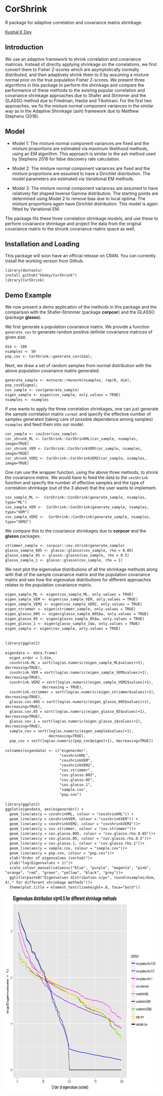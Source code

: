 # CorShrink
R package for adaptive correlation and covariance matrix shrinkage.

[Kushal K Dey](http://kkdey.github.io/)

## Introduction

We use an adaptive framework to shrink correlation and covariance matrices. Instead
of directly applying shrinkage on the correlations, we first convert them to Fisher
Z-scores which are asymptotically normally distributed, and then adaptively shrink them
to 0 by assuming a mixture normal prior on the true population Fisher Z-scores. We present
three algorithms in this package to perform the shrinkage and compare the performance of 
these methods to the existing popular correlation and covariance shrinkage approaches due to 
Shafer and Strimmer and the GLASSO method due to Friedman, Hastie and Tibshirani. For the 
first two approaches, we fix the mixture normal component variances in the similar way
as in the Adaptive Shrinkage (ash) framework due to Matthew Stephens (2016).

## Model

- Model 1: The mixture normal component variances are fixed and the mixture proportions
  are estimated via maximum likelihood methods, using an EM algorithm. This approach is similar 
  to the ash method used by Stephens 2016 for false discovery rate calculation.
  
- Model 2: The mixture normal component variances are fixed and the mixture proportions are      assumed to have a Dirichlet distribution. The model parameters are estimated via Variational   EM methods. 

- Model 3: The mixture normal component variances are assumed to have relatively flat shaped     Inverse Gamma distribution. The starting points are determined using Model 2 to remove bias    due to local optima. The mixture proportions again have Dirichlet distribution. This model is   again fitted by Variational EM. 

The package fits these three correlation shrinkage models, and use these to perform covariance shrinkage and project the data from the original covariance matrix to the shrunk covariance matrix space as well.

## Installation and Loading 

This package will soon have an official release on CRAN. You can currently install the working version from Github.

```
library(devtools)
install_github("kkdey/CorShrink")
library(CorShrink)
```

## Demo Example

We now present a demo application of the methods in this package and the comparison with the Shafer-Strimmer (package **corpcor**) and the GLASSO (package **glasso**).

We first generate a population covariance matrix. We provide a function `generate_cov` to generate random positive definite covariance matrices of given size.

```
dim <- 100
nsamples <- 50
pop_cov <- CorShrink::generate_cov(dim);
```

Next, we draw a set of random samples from normal distribution with the above population covariance matrix generated.

```
generate_sample <- mvtnorm::rmvnorm(nsamples, rep(0, dim), pop_cov$Sigma);
cov_sample <- cov(generate_sample)
eigen_sample <- eigen(cov_sample, only.values = TRUE)
nsamples <- nsamples
```

If one wants to apply the three correlation shrinkages, one can just generate the sample correlation matrix `cormat` and specify the effective number of samples generated (taking care
of possible dependence among samples) `nsamples` and feed them into our model.

```
cor_sample <- cov2cor(cov_sample)
cor_shrunk_ML <- CorShrink::CorShrinkML(cor_sample, nsamples, image=TRUE)
cor_shrunk_VEM <- CorShrink::CorShrinkVEM(cor_sample, nsamples, image=TRUE)
cor_shrunk_VEM2 <- CorShrink::CorShrinkVEM2(cor_sample, nsamples, image=TRUE)
```

One can use the wrapper function, using the above three methods, to shrink the covariance matrix. We would have to feed the data to the `covShrink` function and specify the number of 
effective samples and the type of correlation shrinkage (out of the 3 above) that the user 
wants to implement. 

```
cov_sample_ML <-  CorShrink::CovShrink(generate_sample, nsamples, type="ML")
cov_sample_VEM <-  CorShrink::CovShrink(generate_sample, nsamples, type="VEM")
cov_sample_VEM2 <-  CorShrink::CovShrink(generate_sample, nsamples, type="VEM2")
```

We compare this to the covariance shrinkages due to **corpcor** and the **glasso** packages.

```
strimmer_sample <- corpcor::cov.shrink(generate_sample)
glasso_sample_005 <- glasso::glasso(cov_sample, rho = 0.05)
glasso_sample_05 <- glasso::glasso(cov_sample, rho = 0.5)
glasso_sample_1 <- glasso::glasso(cov_sample, rho = 1)
```

We next plot the eigenvalue distributions of all the shrinkage methods along with that of the
sample covariance matrix and the population covariance matrix and see how the eigenvalue 
distributions for different approaches relates to the population covariance matrix.

```
eigen_sample_ML <- eigen(cov_sample_ML, only.values = TRUE)
eigen_sample_VEM <- eigen(cov_sample_VEM, only.values = TRUE)
eigen_sample_VEM2 <- eigen(cov_sample_VEM2, only.values = TRUE)
eigen_strimmer <- eigen(strimmer_sample, only.values = TRUE)
eigen_glasso_005 <- eigen(glasso_sample_005$w, only.values = TRUE)
eigen_glasso_05 <- eigen(glasso_sample_05$w, only.values = TRUE)
eigen_glasso_1 <- eigen(glasso_sample_1$w, only.values = TRUE)
eigen_sample <- eigen(cov_sample, only.values = TRUE)


library(ggplot2)

eigendata <- data.frame(
  eigen_order = 1:dim,
  covshrink.ML = sort(log(as.numeric(eigen_sample_ML$values)+1),  decreasing=TRUE),
  covshrink.VEM = sort(log(as.numeric(eigen_sample_VEM$values)+1),  decreasing=TRUE),
  covshrink.VEM2 = sort(log(as.numeric(eigen_sample_VEM2$values)+1),
                 decreasing = TRUE),
  covshrink.strimmer = sort(log(as.numeric(eigen_strimmer$values)+1),  decreasing=TRUE),
  glasso.cov.005 = sort(log(as.numeric(eigen_glasso_005$values)+1),  decreasing=TRUE),
  glasso.cov.05 = sort(log(as.numeric(eigen_glasso_05$values)+1),  decreasing=TRUE),
  glasso.cov.1 = sort(log(as.numeric(eigen_glasso_1$values)+1),  decreasing=TRUE),
  sample_cov = sort(log(as.numeric(eigen_sample$values)+1),
                    decreasing=TRUE),
  pop_cov = sort(log(as.numeric(pop_cov$eigen)+1), decreasing=TRUE))

colnames(eigendata) <- c("eigenorder",
                         "covshrinkML",
                         "covshrinkVEM",
                         "covshrinkVEM2",
                         "cov.strimmer",
                         "cov.glasso.005",
                         "cov.glasso.05",
                         "cov.glasso.1",
                         "sample.cov",
                         "pop.cov")

library(ggplot2)
ggplot(eigendata, aes(eigenorder)) +
  geom_line(aes(y = covshrinkML, colour = "covshrinkML")) +
  geom_line(aes(y = covshrinkVEM, colour = "covshrinkVEM")) +
  geom_line(aes(y = covshrinkVEM2, colour = "covshrinkVEM2"))+
  geom_line(aes(y = cov.strimmer, colour = "cov.strimmer"))+
  geom_line(aes(y = cov.glasso.005, colour = "cov.glasso.rho.0.05"))+
  geom_line(aes(y = cov.glasso.05, colour = "cov.glasso.rho.0.5"))+
  geom_line(aes(y = cov.glasso.1, colour = "cov.glasso.rho.1"))+
  geom_line(aes(y = sample.cov, colour = "sample.cov"))+
  geom_line(aes(y = pop.cov, colour = "pop.cov"))+
  xlab("Order of eigenvalues (sorted)")+
  ylab("log(Eigenvalues + 1)")+
  scale_colour_manual(values=c("blue", "purple", "magenta", "pink", "orange", "red", "green", "yellow", "black", "grey"))+
  ggtitle(paste0("Eigenvalues distribution n/p=", round(nsamples/dim, 4)," for different shrinkage methods"))+
  theme(plot.title = element_text(lineheight=.8, face="bold"))
```

<img src="vignettes/eigenvalue_distribution.png" alt="Structure Plot" height="650" width="700">






